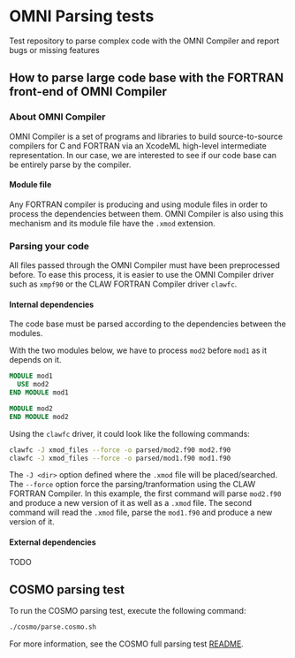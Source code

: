 # OMNI Parsing tests
Test repository to parse complex code with the OMNI Compiler and report bugs or
missing features

## How to parse large code base with the FORTRAN front-end of OMNI Compiler

### About OMNI Compiler
OMNI Compiler is a set of programs and libraries to build source-to-source
compilers for C and FORTRAN via an XcodeML high-level intermediate
representation. In our case, we are interested to see if our code base can be
entirely parse by the compiler.

#### Module file
Any FORTRAN compiler is producing and using module files in order to process
the dependencies between them. OMNI Compiler is also using this mechanism and
its module file have the `.xmod` extension.

### Parsing your code
All files passed through the OMNI Compiler must have been preprocessed before.
To ease this process, it is easier to use the OMNI Compiler driver such as
`xmpf90` or the CLAW FORTRAN Compiler driver `clawfc`.

#### Internal dependencies
The code base must be parsed according to the dependencies between the modules.

With the two modules below, we have to process `mod2` before `mod1` as it
depends on it.

```fortran
MODULE mod1
  USE mod2
END MODULE mod1
```

```fortran
MODULE mod2
END MODULE mod2
```

Using the `clawfc` driver, it could look like the following commands:
```bash
clawfc -J xmod_files --force -o parsed/mod2.f90 mod2.f90
clawfc -J xmod_files --force -o parsed/mod1.f90 mod1.f90
```

The `-J <dir>` option defined where the `.xmod` file will be placed/searched.
The `--force` option force the parsing/tranformation using the CLAW FORTRAN
Compiler.
In this example, the first command will parse `mod2.f90` and produce a new
version of it as well as a `.xmod` file. The second command will read the
`.xmod` file, parse the `mod1.f90` and produce a new version of it.


#### External dependencies
TODO

## COSMO parsing test
To run the COSMO parsing test, execute the following command:

```bash
./cosmo/parse.cosmo.sh
```

For more information, see the COSMO full parsing test [README](./cosmo/README.md).
